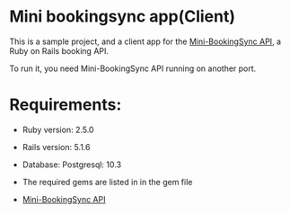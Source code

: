 # Mini bookingsync app(Client)
This is a sample project, and a client app for the [Mini-BookingSync API](https://github.com/szeplakib/mini_bookingsync_app-API-), a Ruby on Rails booking API.

To run it, you need Mini-BookingSync API running on another port.

# Requirements:
* Ruby version: 2.5.0

* Rails version: 5.1.6

* Database: Postgresql: 10.3

* The required gems are listed in in the gem file

* [Mini-BookingSync API](https://github.com/szeplakib/mini_bookingsync_app-API-)
